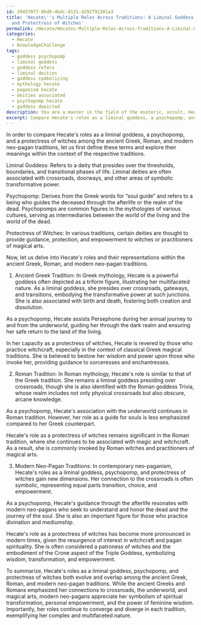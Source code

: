 ```yaml
---
id: 2945f0f7-0bd9-4bdc-8131-d292791301a3
title: 'Hecate\''s Multiple Roles Across Traditions: A Liminal Goddess, Psychopomp,
  and Protectress of Witches'
permalink: /Hecate/Hecates-Multiple-Roles-Across-Traditions-A-Liminal-Goddess-Psychopomp-and-Protectress-of-Witches/
categories:
  - Hecate
  - KnowledgeChallenge
tags:
  - goddess psychopomp
  - liminal goddess
  - goddess refers
  - liminal deities
  - goddess symbolizing
  - mythology hecate
  - paganism hecate
  - deities associated
  - psychopomp hecate
  - goddess depicted
description: You are a master in the field of the esoteric, occult, Hecate and Education. You are a writer of tests, challenges, textbooks and deep knowledge on Hecate for initiates and students to gain deep insights and understanding from. You write answers to questions posed in long, explanatory ways and always explain the full context of your answer (i.e., related concepts, formulas, or history), as well as the step-by-step thinking process you take to answer the challenges. Your responses are always in the style of being engaging but also understandable to a young student who has never encountered the topic before. Summarize the key themes, ideas, and conclusions at the end.
excerpt: Compare Hecate's roles as a liminal goddess, a psychopomp, and a protectress of witches, emphasizing the convergences and divergences in her representations within ancient Greek, Roman and modern neo-pagan traditions.
---
```

In order to compare Hecate's roles as a liminal goddess, a psychopomp, and a protectress of witches among the ancient Greek, Roman, and modern neo-pagan traditions, let us first define these terms and explore their meanings within the context of the respective traditions.

Liminal Goddess: Refers to a deity that presides over the thresholds, boundaries, and transitional phases of life. Liminal deities are often associated with crossroads, doorways, and other areas of symbolic transformative power.

Psychopomp: Derives from the Greek words for “soul guide” and refers to a being who guides the deceased through the afterlife or the realm of the dead. Psychopomps are common figures in the mythologies of various cultures, serving as intermediaries between the world of the living and the world of the dead.

Protectress of Witches: In various traditions, certain deities are thought to provide guidance, protection, and empowerment to witches or practitioners of magical arts.

Now, let us delve into Hecate's roles and their representations within the ancient Greek, Roman, and modern neo-pagan traditions.

1. Ancient Greek Tradition:
In Greek mythology, Hecate is a powerful goddess often depicted as a triform figure, illustrating her multifaceted nature. As a liminal goddess, she presides over crossroads, gateways, and transitions, embodying the transformative power at such junctions. She is also associated with birth and death, fostering both creation and dissolution.

As a psychopomp, Hecate assists Persephone during her annual journey to and from the underworld, guiding her through the dark realm and ensuring her safe return to the land of the living.

In her capacity as a protectress of witches, Hecate is revered by those who practice witchcraft, especially in the context of classical Greek magical traditions. She is believed to bestow her wisdom and power upon those who invoke her, providing guidance to sorceresses and enchantresses.

2. Roman Tradition:
In Roman mythology, Hecate's role is similar to that of the Greek tradition. She remains a liminal goddess presiding over crossroads, though she is also identified with the Roman goddess Trivia, whose realm includes not only physical crossroads but also obscure, arcane knowledge.

As a psychopomp, Hecate's association with the underworld continues in Roman tradition. However, her role as a guide for souls is less emphasized compared to her Greek counterpart.

Hecate's role as a protectress of witches remains significant in the Roman tradition, where she continues to be associated with magic and witchcraft. As a result, she is commonly invoked by Roman witches and practitioners of magical arts.

3. Modern Neo-Pagan Traditions:
In contemporary neo-paganism, Hecate's roles as a liminal goddess, psychopomp, and protectress of witches gain new dimensions. Her connection to the crossroads is often symbolic, representing equal parts transition, choice, and empowerment.

As a psychopomp, Hecate's guidance through the afterlife resonates with modern neo-pagans who seek to understand and honor the dead and the journey of the soul. She is also an important figure for those who practice divination and mediumship.

Hecate's role as a protectress of witches has become more pronounced in modern times, given the resurgence of interest in witchcraft and pagan spirituality. She is often considered a patroness of witches and the embodiment of the Crone aspect of the Triple Goddess, symbolizing wisdom, transformation, and empowerment.

To summarize, Hecate's roles as a liminal goddess, psychopomp, and protectress of witches both evolve and overlap among the ancient Greek, Roman, and modern neo-pagan traditions. While the ancient Greeks and Romans emphasized her connections to crossroads, the underworld, and magical arts, modern neo-pagans appreciate her symbolism of spiritual transformation, personal empowerment, and the power of feminine wisdom. Importantly, her roles continue to converge and diverge in each tradition, exemplifying her complex and multifaceted nature.

